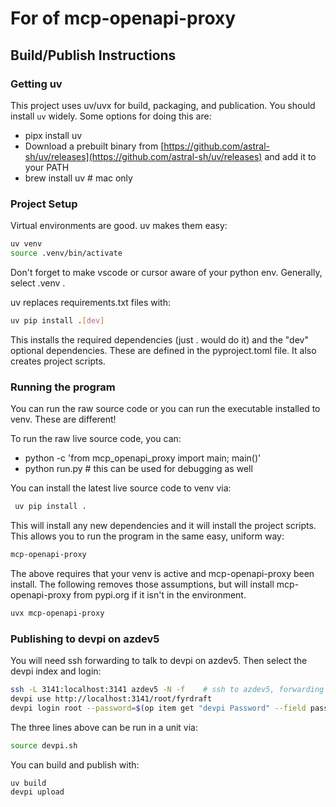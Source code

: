 # For of mcp-openapi-proxy

## Build/Publish Instructions

### Getting uv

This project uses uv/uvx for build, packaging, and publication. You should install `uv` widely. Some options for doing this are:
 - pipx install uv
 - Download a prebuilt binary from [https://github.com/astral-sh/uv/releases](https://github.com/astral-sh/uv/releases) and add it to your PATH
- brew install uv  # mac only

### Project Setup

Virtual environments are good. uv makes them easy:
```bash
uv venv
source .venv/bin/activate
```

Don't forget to make vscode or cursor aware of your python env. Generally, select .venv .

uv replaces requirements.txt files with:
```bash
uv pip install .[dev]
```
This installs the required dependencies (just . would do it) and the "dev" optional dependencies. These are defined in the pyproject.toml file. It also creates project scripts.

### Running the program

You can run the raw source code or you can run the executable installed to venv. These are different!

To run the raw live source code, you can:
 - python -c 'from mcp_openapi_proxy import main; main()'
 - python run.py # this can be used for debugging as well

You can install the latest live source code to venv via:
```bash
 uv pip install .
```
This will install any new dependencies and it will install the project scripts. This allows you to run the program in the same easy, uniform way:
```bash
mcp-openapi-proxy
```
The above requires that your venv is active and mcp-openapi-proxy been install. The following removes those assumptions, but will install mcp-openapi-proxy from pypi.org if it isn't in the environment.
```bash
uvx mcp-openapi-proxy
```


### Publishing to devpi on azdev5

You will need ssh forwarding to talk to devpi on azdev5. Then select the devpi index and login:

```bash
ssh -L 3141:localhost:3141 azdev5 -N -f    # ssh to azdev5, forwarding only
devpi use http://localhost:3141/root/fyrdraft
devpi login root --password=$(op item get "devpi Password" --field password --reveal)
```

The three lines above can be run in a unit via:
```bash
source devpi.sh
```

You can build and publish with:
```bash
uv build
devpi upload
```
